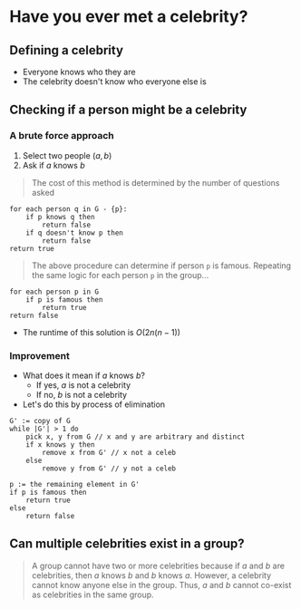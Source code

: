 # Have you ever met a celebrity?

## Defining a celebrity

- Everyone knows who they are
- The celebrity doesn't know who everyone else is

## Checking if a person might be a celebrity

### A brute force approach

1) Select two people $(a ,\, b)$
2) Ask if $a$ knows $b$

> The cost of this method is determined by the number of questions asked

```
for each person q in G - {p}:
    if p knows q then
        return false
    if q doesn't know p then
        return false
return true 
```

> The above procedure can determine if person `p` is famous. Repeating the same logic for each person `p` in the group...

```
for each person p in G
    if p is famous then
        return true
return false
```

- The runtime of this solution is $O(2n(n - 1))$

### Improvement

- What does it mean if $a$ knows $b$?
    - If yes, $a$ is not a celebrity
    - If no, $b$ is not a celebrity
- Let's do this by process of elimination

```
G' := copy of G
while |G'| > 1 do
    pick x, y from G // x and y are arbitrary and distinct
    if x knows y then
        remove x from G' // x not a celeb
    else
        remove y from G' // y not a celeb

p := the remaining element in G'
if p is famous then
    return true
else
    return false
```

## Can multiple celebrities exist in a group?

> A group cannot have two or more celebrities because if $a$ and $b$ are celebrities, then $a$ knows $b$ and $b$ knows $a$.
> However, a celebrity cannot know anyone else in the group.
> Thus, $a$ and $b$ cannot co-exist as celebrities in the same group.